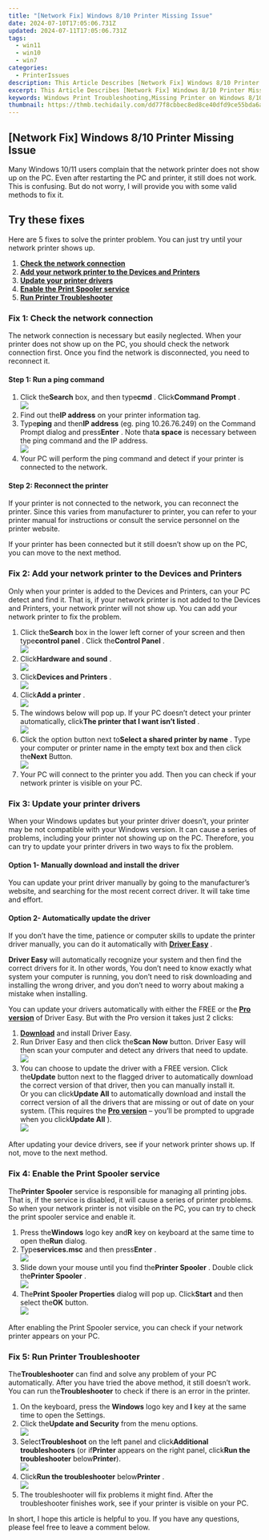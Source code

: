 ```yaml
---
title: "[Network Fix] Windows 8/10 Printer Missing Issue"
date: 2024-07-10T17:05:06.731Z
updated: 2024-07-11T17:05:06.731Z
tags:
  - win11
  - win10
  - win7
categories:
  - PrinterIssues
description: This Article Describes [Network Fix] Windows 8/10 Printer Missing Issue
excerpt: This Article Describes [Network Fix] Windows 8/10 Printer Missing Issue
keywords: Windows Print Troubleshooting,Missing Printer on Windows 8/10,How to Fix Missing Printer in Windows 10/8,Reconnecting Lost Print Devices on Windows,Network Printer Setup Guide for Windows 10/8,Resolve Blank Page or No Print Issue on Windows Devices,Troubleshoot Offline Printer in Windows 8/10
thumbnail: https://thmb.techidaily.com/dd77f8cbbec8ed8ce40dfd9ce55bda6a399ba6919afea3bdd375bc2f3e522289.jpg
---
```


## [Network Fix] Windows 8/10 Printer Missing Issue

 Many Windows 10/11 users complain that the network printer does not show up on the PC. Even after restarting the PC and printer, it still does not work. This is confusing. But do not worry, I will provide you with some valid methods to fix it.

## Try these fixes

 Here are 5 fixes to solve the printer problem. You can just try until your network printer shows up.

1. **[Check the network connection](#fix1)**
2. **[Add your network printer to the Devices and Printers](#fix2)**
3. **[Update your printer drivers](#fix3)**
4. **[Enable the Print Spooler service](#fix4)**
5. **[Run Printer Troubleshooter](#fix5)**

### Fix 1: Check the network connection

 The network connection is necessary but easily neglected. When your printer does not show up on the PC, you should check the network connection first. Once you find the network is disconnected, you need to reconnect it.

#### Step 1: Run a ping command

1. Click the**Search** box, and then type**cmd** . Click**Command Prompt** .  
![](https://images.drivereasy.com/wp-content/uploads/2022/04/2022-04-26_10-35-52.jpg)
2. Find out the**IP address** on your printer information tag.
3. Type**ping** and then**IP address** (eg. ping 10.26.76.249) on the Command Prompt dialog and press**Enter** . Note that**a space** is necessary between the ping command and the IP address.  
![](https://images.drivereasy.com/wp-content/uploads/2022/04/2022-04-28_10-58-4011111-1.png)
4. Your PC will perform the ping command and detect if your printer is connected to the network.

#### Step 2: Reconnect the printer

 If your printer is not connected to the network, you can reconnect the printer. Since this varies from manufacturer to printer, you can refer to your printer manual for instructions or consult the service personnel on the printer website.

 If your printer has been connected but it still doesn’t show up on the PC, you can move to the next method.

### Fix 2: Add your network printer to the Devices and Printers

 Only when your printer is added to the Devices and Printers, can your PC detect and find it. That is, if your network printer is not added to the Devices and Printers, your network printer will not show up. You can add your network printer to fix the problem.

1. Click the**Search** box in the lower left corner of your screen and then type**control panel** . Click the**Control Panel** .  
![](https://images.drivereasy.com/wp-content/uploads/2022/04/2022-04-25_17-04-59.jpg)
2. Click**Hardware and sound** .  
![](https://images.drivereasy.com/wp-content/uploads/2022/04/2022-04-27_10-26-01.jpg)
3. Click**Devices and Printers** .  
![](https://images.drivereasy.com/wp-content/uploads/2022/04/2022-04-25_17-12-20.jpg)
4. Click**Add a printer** .  
![](https://images.drivereasy.com/wp-content/uploads/2022/04/2022-04-25_17-14-40.jpg)
5. The windows below will pop up. If your PC doesn’t detect your printer automatically, click**The printer that I want isn’t listed** .  
![](https://images.drivereasy.com/wp-content/uploads/2022/04/2022-04-25_17-16-52.jpg)
6. Click the option button next to**Select a shared printer by name** . Type your computer or printer name in the empty text box and then click the**Next** Button.  
![](https://images.drivereasy.com/wp-content/uploads/2022/04/2022-04-25_17-21-34.jpg)
7. Your PC will connect to the printer you add. Then you can check if your network printer is visible on your PC.

### Fix 3: Update your printer drivers

 When your Windows updates but your printer driver doesn’t, your printer may be not compatible with your Windows version. It can cause a series of problems, including your printer not showing up on the PC. Therefore, you can try to update your printer drivers in two ways to fix the problem.

#### **Option 1- Manually download and install the driver**

 You can update your print driver manually by going to the manufacturer’s website, and searching for the most recent correct driver. It will take time and effort.

#### **Option 2- Automatically update the driver**

 If you don’t have the time, patience or computer skills to update the printer driver manually, you can do it automatically with **[Driver Easy](https://tools.techidaily.com/drivereasy/download/)**  .

**Driver Easy** will automatically recognize your system and then find the correct drivers for it. In other words, You don’t need to know exactly what system your computer is running, you don’t need to risk downloading and installing the wrong driver, and you don’t need to worry about making a mistake when installing.

 You can update your drivers automatically with either the FREE or the **[Pro version](https://tools.techidaily.com/drivereasy/download/)**  of Driver Easy. But with the Pro version it takes just 2 clicks:

1. **[Download](https://tools.techidaily.com/drivereasy/download/)**  and install Driver Easy.
2. Run Driver Easy and then click the**Scan Now** button. Driver Easy will then scan your computer and detect any drivers that need to update.  
![](https://images.drivereasy.com/wp-content/uploads/2022/04/2022-04-15_15-08-24-2.jpg)
3. You can choose to update the driver with a FREE version. Click the**Update** button next to the flagged driver to automatically download the correct version of that driver, then you can manually install it.  
 Or you can click**Update All** to automatically download and install the correct version of all the drivers that are missing or out of date on your system. (This requires the **[Pro version](https://tools.techidaily.com/drivereasy/download/)**  – you’ll be prompted to upgrade when you click**Update All** ).  
![](https://images.drivereasy.com/wp-content/uploads/2022/04/2022-04-25_17-36-56.jpg)

 After updating your device drivers, see if your network printer shows up. If not, move to the next method.

### Fix 4: Enable the Print Spooler service

 The**Printer Spooler** service is responsible for managing all printing jobs. That is, if the service is disabled, it will cause a series of printer problems. So when your network printer is not visible on the PC, you can try to check the print spooler service and enable it.

1. Press the**Windows** logo key and**R** key on keyboard at the same time to open the**Run** dialog.
2. Type**services.msc** and then press**Enter** .  
![](https://images.drivereasy.com/wp-content/uploads/2022/04/2022-04-28_09-01-23.jpg)
3. Slide down your mouse until you find the**Printer Spooler** . Double click the**Printer Spooler** .  
![](https://images.drivereasy.com/wp-content/uploads/2022/04/2022-04-25_14-52-42.jpg)
4. The**Print Spooler Properties** dialog will pop up. Click**Start** and then select the**OK** button.  
![](https://images.drivereasy.com/wp-content/uploads/2022/04/2022-04-25_14-54-08.jpg)

 After enabling the Print Spooler service, you can check if your network printer appears on your PC.

### Fix 5: Run Printer Troubleshooter

 The**Troubleshooter** can find and solve any problem of your PC automatically. After you have tried the above method, it still doesn’t work. You can run the**Troubleshooter** to check if there is an error in the printer.

1. On the keyboard, press the **Windows** logo key and **I** key at the same time to open the Settings.
2. Click the**Update and Security** from the menu options.  
![](https://images.drivereasy.com/wp-content/uploads/2022/04/2022-04-27_15-46-21-1.jpg)
3. Select**Troubleshoot** on the left panel and click**Additional troubleshooters** (or if**Printer** appears on the right panel, click**Run the troubleshooter** below**Printer**).  
![](https://images.drivereasy.com/wp-content/uploads/2022/04/2022-04-25_15-20-39.jpg)
4. Click**Run the troubleshooter** below**Printer** .  
![](https://images.drivereasy.com/wp-content/uploads/2022/04/2022-04-25_15-23-50.jpg)
5. The troubleshooter will fix problems it might find. After the troubleshooter finishes work, see if your printer is visible on your PC.

 In short, I hope this article is helpful to you. If you have any questions, please feel free to leave a comment below.

<ins class="adsbygoogle"
     style="display:block"
     data-ad-format="autorelaxed"
     data-ad-client="ca-pub-7571918770474297"
     data-ad-slot="1223367746"></ins>



<ins class="adsbygoogle"
     style="display:block"
     data-ad-client="ca-pub-7571918770474297"
     data-ad-slot="8358498916"
     data-ad-format="auto"
     data-full-width-responsive="true"></ins>




